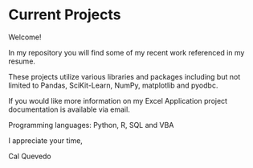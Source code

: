 # Current Projects
Welcome! 

In my repository you will find some of my recent work referenced in my resume.

These projects utilize various libraries and packages including but not limited to Pandas, SciKit-Learn, NumPy, matplotlib and pyodbc.

If you would like more information on my Excel Application project documentation is available via email. 

Programming languages: Python, R, SQL and VBA 

I appreciate your time,

Cal Quevedo
